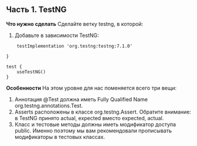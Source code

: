## Часть 1. TestNG

**Что нужно сделать**
Сделайте ветку testng, в которой:

1. Добавьте в зависимости TestNG:

```dependencies {
    testImplementation 'org.testng:testng:7.1.0'

}

test {
    useTestNG()
}
```

**Особенности**
На этом уровне для нас поменяется всего три вещи:

1. Аннотация @Test должна иметь Fully Qualified Name org.testng.annotations.Test.
2. Asserts расположены в классе org.testng.Assert. Обратите внимание: в TestNG принято actual, expected вместо expected, actual.
3. Класс и тестовые методы должны иметь модификатор доступа public. Именно поэтому мы вам рекомендовали прописывать модификаторы в тестовых классах.
